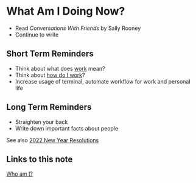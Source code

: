 # What Am I Doing Now?

- Read _Conversations With Friends_ by Sally Rooney
- Continue to write

## Short Term Reminders

- Think about what does [work](index-work.md) mean?
- Think about [how do I work](work-routine.md)?
- Increase usage of terminal, automate workflow for work and personal life

## Long Term Reminders

- Straighten your back
- Write down important facts about people

See also [2022 New Year Resolutions](new-year-resolution.md)
## Links to this note

[Who am I?](index.md)

